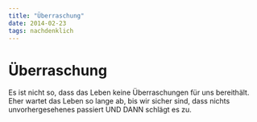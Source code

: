 ```yaml
---
title: "Überraschung"
date: 2014-02-23
tags: nachdenklich
---
```

# Überraschung

Es ist nicht so, dass das Leben keine Überraschungen für uns bereithält. Eher wartet das Leben so lange ab, bis wir sicher sind, dass nichts unvorhergesehenes passiert UND DANN schlägt es zu.
